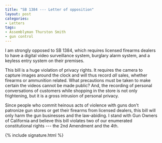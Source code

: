```yaml
---
title: "SB 1384 --- Letter of opposition"
layout: post
categories:
- Letters
tags:
- Assemblyman Thurston Smith
- gun control
---
```


I am strongly opposed to SB 1384, which requires licensed firearms dealers to have a digital video surveillance system, burglary alarm system, and a keyless entry system on their premises.

This bill is a huge violation of privacy rights. It requires the camera to capture images around the clock and will thus record *all* sales, whether firearms or ammunition related. What precautions must be taken to make certain the videos cannot be made public? And, the recording of personal conversations of customers while shopping in the store is not only frightening, but it is a gross intrusion of personal privacy.

Since people who commit heinous acts of violence with guns don't patronize gun stores or get their firearms from licensed dealers, this bill will only harm the gun businesses and the law-abiding. I stand with Gun Owners of California and believe this bill violates two of our enumerated constitutional rights --- the 2nd Amendment and the 4th.

{% include signature.html %}
